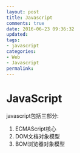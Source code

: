 ```yaml
---
layout: post
title: Javascript
comments: true
date: 2016-06-23 09:36:32
updated:
tags:
- javascript
categories:
- Web
- Javascript
permalink:
---
```


# JavaScript

javascript包括三部分:
1. ECMAScript核心
2. DOM文档对象模型
3. BOM浏览器对象模型
